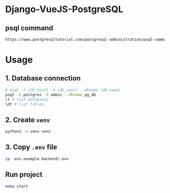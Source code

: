 # Django-VueJS-PostgreSQL

## psql command
```bash
https://www.postgresqltutorial.com/postgresql-administration/psql-commands/
```
# Usage
## 1. Database connection
```bash 
# psql -h {db_host} -U {db_user} --dbname {db_name}
psql -h postgres -U admin --dbname pg_db
\l # list databases
\dt # list tables
```
## 2. Create `venv`
```bash
python3 -m venv venv
```
## 3. Copy `.env` file
```bash 
cp .env.example backend/.env
```
## Run project
```bash
make start
```
